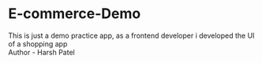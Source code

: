 # E-commerce-Demo
This is just a demo practice app, as a frontend developer i developed the UI of a shopping app
<br>
Author - Harsh Patel

